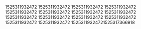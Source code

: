 1525311932472
1525311932472
1525311932472
1525311932472
1525311932472
1525311932472
1525311932472
1525311932472
1525311932472
1525311932472
1525311932472
1525311932472
1525311932472
1525311932472
15253119324721525317366918